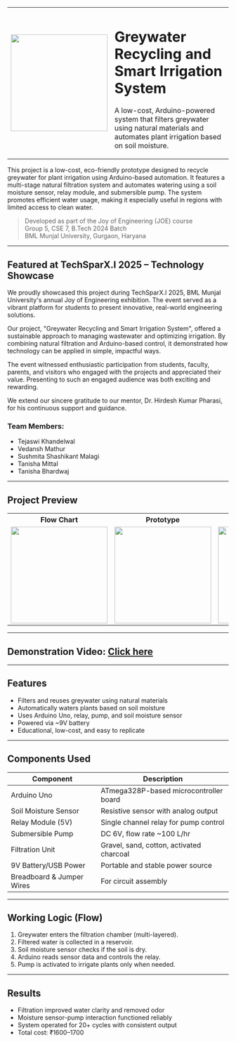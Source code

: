 <table>
  <tr>
    <td><img src="https://github.com/user-attachments/assets/428d7da6-19e8-4093-95e7-6b528b0e031b" width="220"/></td>
    <td valign="middle">
      <h1>Greywater Recycling and Smart Irrigation System</h1>
      <p>A low-cost, Arduino-powered system that filters greywater using natural materials and automates plant irrigation based on soil moisture.</p>
    </td>
  </tr>
</table>

This project is a low-cost, eco-friendly prototype designed to recycle greywater for plant irrigation using Arduino-based automation. It features a multi-stage natural filtration system and automates watering using a soil moisture sensor, relay module, and submersible pump. The system promotes efficient water usage, making it especially useful in regions with limited access to clean water.

> Developed as part of the Joy of Engineering (JOE) course  
> Group 5, CSE 7, B.Tech 2024 Batch  
> BML Munjal University, Gurgaon, Haryana

---

## Featured at TechSparX.I 2025 – Technology Showcase

We proudly showcased this project during TechSparX.I 2025, BML Munjal University's annual Joy of Engineering exhibition. The event served as a vibrant platform for students to present innovative, real-world engineering solutions.

Our project, "Greywater Recycling and Smart Irrigation System", offered a sustainable approach to managing wastewater and optimizing irrigation. By combining natural filtration and Arduino-based control, it demonstrated how technology can be applied in simple, impactful ways.

The event witnessed enthusiastic participation from students, faculty, parents, and visitors who engaged with the projects and appreciated their value. Presenting to such an engaged audience was both exciting and rewarding.

We extend our sincere gratitude to our mentor, Dr. Hirdesh Kumar Pharasi, for his continuous support and guidance.

### Team Members:
- Tejaswi Khandelwal 
- Vedansh Mathur  
- Sushmita Shashikant Malagi  
- Tanisha Mittal  
- Tanisha Bhardwaj   

---

## Project Preview

<table>
  <tr>
    <th>Flow Chart</th>
    <th>Prototype</th>
    <th>Circuit Diagram</th>
    <th>Block Diagram</th>
  </tr>
  <tr>
    <td><img src="https://github.com/user-attachments/assets/67dc31f7-59cf-4df9-a9dc-c2ed6b79ecac" width="220"/></td>
    <td><img src="https://github.com/user-attachments/assets/04448fbd-87b7-4792-aa7a-7d94332f7460" width="220"/></td>
    <td><img src="https://github.com/user-attachments/assets/ac8c9056-cd27-4863-abc0-cfc82b85d55e" width="220"/></td>
    <td><img src="https://github.com/user-attachments/assets/b46489b5-54e8-4eec-bc77-55ec8d8a0bfc" width="220"/></td>
  </tr>
</table>

---

##  Demonstration Video: [Click here](https://drive.google.com/file/d/1_MBMi4o9DbmxxGdnWlmdrgPHdOKOdKF7/view?usp=drivesdk)

---

##  Features

- Filters and reuses greywater using natural materials  
- Automatically waters plants based on soil moisture  
- Uses Arduino Uno, relay, pump, and soil moisture sensor  
- Powered via ~9V battery 
- Educational, low-cost, and easy to replicate

---

## Components Used

| Component              | Description                                        |
|------------------------|----------------------------------------------------|
| Arduino Uno            | ATmega328P-based microcontroller board             |
| Soil Moisture Sensor   | Resistive sensor with analog output                |
| Relay Module (5V)      | Single channel relay for pump control              |
| Submersible Pump       | DC 6V, flow rate ~100 L/hr                         |
| Filtration Unit        | Gravel, sand, cotton, activated charcoal           |
| 9V Battery/USB Power   | Portable and stable power source                   |
| Breadboard & Jumper Wires | For circuit assembly                            |

---

## Working Logic (Flow)

1. Greywater enters the filtration chamber (multi-layered).
2. Filtered water is collected in a reservoir.
3. Soil moisture sensor checks if the soil is dry.
4. Arduino reads sensor data and controls the relay.
5. Pump is activated to irrigate plants only when needed.

---

## Results

- Filtration improved water clarity and removed odor  
- Moisture sensor-pump interaction functioned reliably  
- System operated for 20+ cycles with consistent output  
- Total cost: ₹1600–1700
